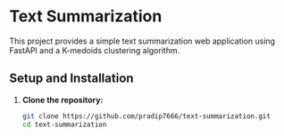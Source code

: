 # Text Summarization

This project provides a simple text summarization web application using FastAPI and a K-medoids clustering algorithm.

## Setup and Installation

1. **Clone the repository:**
   ```bash
   git clone https://github.com/pradip7666/text-summarization.git
   cd text-summarization

